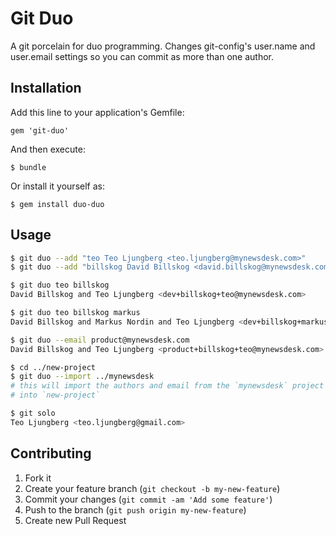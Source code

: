 # Git Duo

A git porcelain for duo programming. Changes git-config's user.name and
user.email settings so you can commit as more than one author.

## Installation

Add this line to your application's Gemfile:

    gem 'git-duo'

And then execute:

    $ bundle

Or install it yourself as:

    $ gem install duo-duo

## Usage

```bash
$ git duo --add "teo Teo Ljungberg <teo.ljungberg@mynewsdesk.com>"
$ git duo --add "billskog David Billskog <david.billskog@mynewsdesk.com>"
```

```bash
$ git duo teo billskog
David Billskog and Teo Ljungberg <dev+billskog+teo@mynewsdesk.com>
```

```bash
$ git duo teo billskog markus
David Billskog and Markus Nordin and Teo Ljungberg <dev+billskog+markus+teo@mynewsdesk.com>
```

```bash
$ git duo --email product@mynewsdesk.com
David Billskog and Teo Ljungberg <product+billskog+teo@mynewsdesk.com>
```

```bash
$ cd ../new-project
$ git duo --import ../mynewsdesk
# this will import the authors and email from the `mynewsdesk` project
# into `new-project`
```

```bash
$ git solo
Teo Ljungberg <teo.ljungberg@gmail.com>
```

## Contributing

1. Fork it
2. Create your feature branch (`git checkout -b my-new-feature`)
3. Commit your changes (`git commit -am 'Add some feature'`)
4. Push to the branch (`git push origin my-new-feature`)
5. Create new Pull Request
